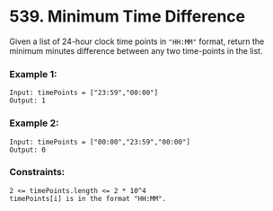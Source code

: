 # 539. Minimum Time Difference

Given a list of 24-hour clock time points in `"HH:MM"` format, return the minimum minutes difference between any two time-points in the list.
 

### Example 1:
```
Input: timePoints = ["23:59","00:00"]
Output: 1
```
### Example 2:
```
Input: timePoints = ["00:00","23:59","00:00"]
Output: 0
```

### Constraints:
```
2 <= timePoints.length <= 2 * 10^4
timePoints[i] is in the format "HH:MM".
```
